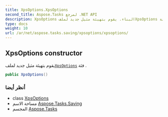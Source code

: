 ```yaml
---
title: XpsOptions.XpsOptions
second_title: Aspose.Tasks لمرجع .NET API
description: XpsOptions البناء. يقوم بتهيئة مثيل جديد لملفXpsOptions فئة .
type: docs
weight: 10
url: /ar/net/aspose.tasks.saving/xpsoptions/xpsoptions/
---
```

## XpsOptions constructor

يقوم بتهيئة مثيل جديد لملف[`XpsOptions`](../) فئة .

```csharp
public XpsOptions()
```

### أنظر أيضا

* class [XpsOptions](../)
* مساحة الاسم [Aspose.Tasks.Saving](../../xpsoptions/)
* المجسم [Aspose.Tasks](../../../)


